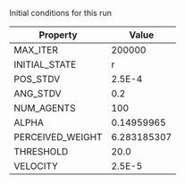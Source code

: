 Initial conditions for this run

| Property     | Value     |
|--------------|-----------|
|MAX_ITER|200000|
|INITIAL_STATE|r|
|POS_STDV|2.5E-4|
|ANG_STDV|0.2|
|NUM_AGENTS|100|
|ALPHA| 0.14959965|
|PERCEIVED_WEIGHT|6.283185307|
|THRESHOLD|20.0|
|VELOCITY|2.5E-5|